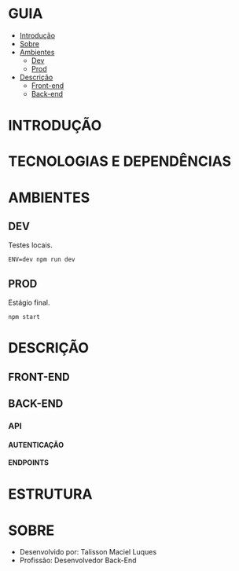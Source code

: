 # GUIA

* [Introdução](#INTRODUÇÃO)
* [Sobre](#SOBRE)
* [Ambientes](#AMBIENTES)   
   * [Dev](#DEV)
   * [Prod](#PROD)         
* [Descrição](#DESCRIÇÃO)
   * [Front-end](#FRONT-END)
   * [Back-end](#BACK-END)         

# INTRODUÇÃO

# TECNOLOGIAS E DEPENDÊNCIAS

# AMBIENTES
## DEV
Testes locais.

```
ENV=dev npm run dev
```

## PROD
Estágio final.

```
npm start
```

# DESCRIÇÃO
## FRONT-END

## BACK-END

### API

#### AUTENTICAÇÃO

#### ENDPOINTS

# ESTRUTURA

# SOBRE 

* Desenvolvido por: Talisson Maciel Luques
* Profissão: Desenvolvedor Back-End
